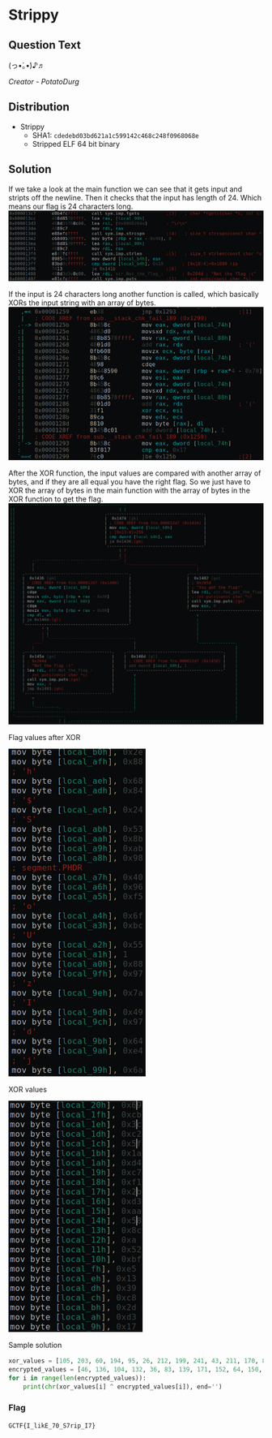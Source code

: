# Strippy

## Question Text

(っ•́｡•́)♪♬

*Creator - PotatoDurg*

## Distribution
- Strippy
    - SHA1: `cdedebd03bd621a1c599142c468c248f0968068e`
    - Stripped ELF 64 bit binary

## Solution

If we take a look at the main function we can see that it gets input and stripts off the newline. Then it checks that the input has length of 24. Which means our flag is 24 characters long.
![Check input length](solution/check_len.png)

If the input is 24 characters long another function is called, which basically XORs the input string with an array of bytes.
![xor](solution/xor.png)

After the XOR function, the input values are compared with another array of bytes, and if they are all equal you have the right flag. So we just have to XOR the array of bytes in the main function with the array of bytes in the XOR function to get the flag.
![Check Values](solution/check_value.png)

Flag values after XOR

![Flag values](solution/flag_values.png)

XOR values

![XOR values](solution/xor_values.png)

Sample solution
```python
xor_values = [105, 203, 60, 194, 95, 26, 212, 199, 241, 43, 211, 170, 88, 140, 10, 82, 191, 229, 19, 57, 200, 45, 211, 23]
encrypted_values = [46, 136, 104, 132, 36, 83, 139, 171, 152, 64, 150, 245, 111, 188, 85, 1, 136, 151, 122, 73, 151, 100, 228, 106]
for i in range(len(encrypted_values)):
    print(chr(xor_values[i] ^ encrypted_values[i]), end='')
```

### Flag
`GCTF{I_likE_70_S7rip_I7}`
